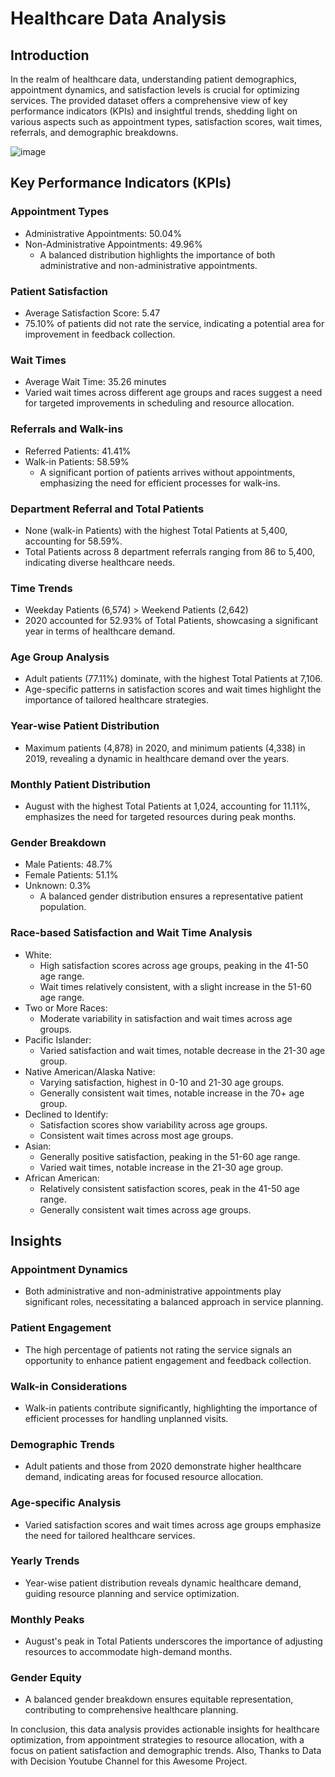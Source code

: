 # Healthcare Data Analysis

## Introduction

In the realm of healthcare data, understanding patient demographics, appointment dynamics, and satisfaction levels is crucial for optimizing services. The provided dataset offers a comprehensive view of key performance indicators (KPIs) and insightful trends, shedding light on various aspects such as appointment types, satisfaction scores, wait times, referrals, and demographic breakdowns.

![image](https://github.com/ishaaan3005/Power-BI-Healthcare-Analytic-Dashboard-Hospital---Clinics-Report./assets/157878759/adef397b-cab1-458c-9d7a-db2fc6f6942d)


## Key Performance Indicators (KPIs)

### Appointment Types
- Administrative Appointments: 50.04%
- Non-Administrative Appointments: 49.96%
  - A balanced distribution highlights the importance of both administrative and non-administrative appointments.

### Patient Satisfaction
- Average Satisfaction Score: 5.47
- 75.10% of patients did not rate the service, indicating a potential area for improvement in feedback collection.

### Wait Times
- Average Wait Time: 35.26 minutes
- Varied wait times across different age groups and races suggest a need for targeted improvements in scheduling and resource allocation.

### Referrals and Walk-ins
- Referred Patients: 41.41%
- Walk-in Patients: 58.59%
  - A significant portion of patients arrives without appointments, emphasizing the need for efficient processes for walk-ins.

### Department Referral and Total Patients
- None (walk-in Patients) with the highest Total Patients at 5,400, accounting for 58.59%.
- Total Patients across 8 department referrals ranging from 86 to 5,400, indicating diverse healthcare needs.

### Time Trends
- Weekday Patients (6,574) > Weekend Patients (2,642)
- 2020 accounted for 52.93% of Total Patients, showcasing a significant year in terms of healthcare demand.

### Age Group Analysis
- Adult patients (77.11%) dominate, with the highest Total Patients at 7,106.
- Age-specific patterns in satisfaction scores and wait times highlight the importance of tailored healthcare strategies.

### Year-wise Patient Distribution
- Maximum patients (4,878) in 2020, and minimum patients (4,338) in 2019, revealing a dynamic in healthcare demand over the years.

### Monthly Patient Distribution
- August with the highest Total Patients at 1,024, accounting for 11.11%, emphasizes the need for targeted resources during peak months.

### Gender Breakdown
- Male Patients: 48.7%
- Female Patients: 51.1%
- Unknown: 0.3%
  - A balanced gender distribution ensures a representative patient population.

### Race-based Satisfaction and Wait Time Analysis
- White:
  - High satisfaction scores across age groups, peaking in the 41-50 age range.
  - Wait times relatively consistent, with a slight increase in the 51-60 age range.
- Two or More Races:
  - Moderate variability in satisfaction and wait times across age groups.
- Pacific Islander:
  - Varied satisfaction and wait times, notable decrease in the 21-30 age group.
- Native American/Alaska Native:
  - Varying satisfaction, highest in 0-10 and 21-30 age groups.
  - Generally consistent wait times, notable increase in the 70+ age group.
- Declined to Identify:
  - Satisfaction scores show variability across age groups.
  - Consistent wait times across most age groups.
- Asian:
  - Generally positive satisfaction, peaking in the 51-60 age range.
  - Varied wait times, notable increase in the 21-30 age group.
- African American:
  - Relatively consistent satisfaction scores, peak in the 41-50 age range.
  - Generally consistent wait times across age groups.

## Insights

### Appointment Dynamics
- Both administrative and non-administrative appointments play significant roles, necessitating a balanced approach in service planning.

### Patient Engagement
- The high percentage of patients not rating the service signals an opportunity to enhance patient engagement and feedback collection.

### Walk-in Considerations
- Walk-in patients contribute significantly, highlighting the importance of efficient processes for handling unplanned visits.

### Demographic Trends
- Adult patients and those from 2020 demonstrate higher healthcare demand, indicating areas for focused resource allocation.

### Age-specific Analysis
- Varied satisfaction scores and wait times across age groups emphasize the need for tailored healthcare services.

### Yearly Trends
- Year-wise patient distribution reveals dynamic healthcare demand, guiding resource planning and service optimization.

### Monthly Peaks
- August's peak in Total Patients underscores the importance of adjusting resources to accommodate high-demand months.

### Gender Equity
- A balanced gender breakdown ensures equitable representation, contributing to comprehensive healthcare planning.

In conclusion, this data analysis provides actionable insights for healthcare optimization, from appointment strategies to resource allocation, with a focus on patient satisfaction and demographic trends. Also, Thanks to Data with Decision Youtube Channel for this Awesome Project.
